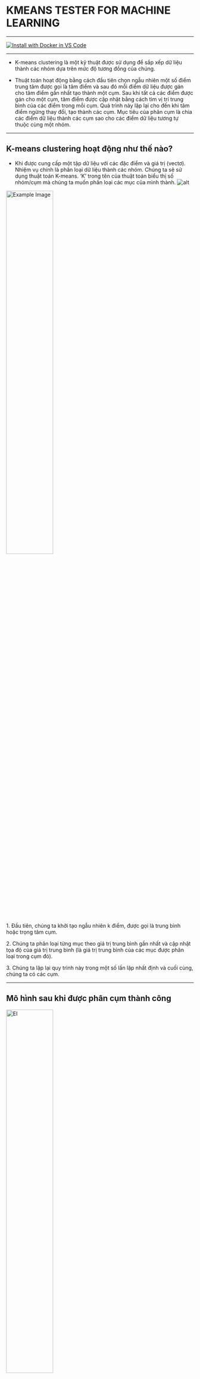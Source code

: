 # KMEANS TESTER FOR MACHINE LEARNING
---

[![Install with Docker in VS Code](https://img.shields.io/badge/VS_Code-Install_Server-0098FF?style=flat-square&logo=visualstudiocode&logoColor=white)](https://insiders.vscode.dev/redirect/mcp/install?name=github&inputs=%5B%7B%22id%22%3A%22github_token%22%2C%22type%22%3A%22promptString%22%2C%22description%22%3A%22GitHub%20Personal%20Access%20Token%22%2C%22password%22%3Atrue%7D%5D&config=%7B%22command%22%3A%22docker%22%2C%22args%22%3A%5B%22run%22%2C%22-i%22%2C%22--rm%22%2C%22-e%22%2C%22GITHUB_PERSONAL_ACCESS_TOKEN%22%2C%22ghcr.io%2Fgithub%2Fgithub-mcp-server%22%5D%2C%22env%22%3A%7B%22GITHUB_PERSONAL_ACCESS_TOKEN%22%3A%22%24%7Binput%3Agithub_token%7D%22%7D%7D)

---

- K-means clustering là một kỹ thuật được sử dụng để sắp xếp dữ liệu thành các nhóm dựa trên mức độ tương đồng của chúng.

- Thuật toán hoạt động bằng cách đầu tiên chọn ngẫu nhiên một số điểm trung tâm được gọi là tâm điểm và sau đó mỗi điểm dữ liệu được gán cho tâm điểm gần nhất tạo thành một cụm. Sau khi tất cả các điểm được gán cho một cụm, tâm điểm được cập nhật bằng cách tìm vị trí trung bình của các điểm trong mỗi cụm. Quá trình này lặp lại cho đến khi tâm điểm ngừng thay đổi, tạo thành các cụm. Mục tiêu của phân cụm là chia các điểm dữ liệu thành các cụm sao cho các điểm dữ liệu tương tự thuộc cùng một nhóm.

---

## K-means clustering  hoạt động như thế nào?
- Khi được cung cấp một tập dữ liệu với các đặc điểm và giá trị (vectơ). Nhiệm vụ chính là phân loại dữ liệu thành các nhóm. Chúng ta sẽ sử dụng thuật toán K-means. ‘K’ trong tên của thuật toán biểu thị số nhóm/cụm mà chúng ta muốn phân loại các mục của mình thành.
![alt](https://drive.google.com/file/d/18Lb6_cTRinQK8OEj-PD8pmaER7IiSxDf)
<p align="left">
  <img src="https://drive.google.com/file/d/18Lb6_cTRinQK8OEj-PD8pmaER7IiSxDf/view" alt="Example Image" style="width:50%; height:auto;">
</p>
<p>1. Đầu tiên, chúng ta khởi tạo ngẫu nhiên k điểm, được gọi là trung bình hoặc trọng tâm cụm.</p>
<p>2. Chúng ta phân loại từng mục theo giá trị trung bình gần nhất và cập nhật tọa độ của giá trị trung bình (là giá trị trung bình của các mục được phân loại trong cụm đó).</p>
<p>3. Chúng ta lặp lại quy trình này trong một số lần lặp nhất định và cuối cùng, chúng ta có các cụm.</p>

---

## Mô hình sau khi được phân cụm thành công
<p align="left">
  <img src="https://drive.google.com/file/d/18Lb6_cTRinQK8OEj-PD8pmaER7IiSxDf" alt="EI" style="width:50%; height:auto;">
</p>

---
### Tóm lại, K-means clustering là một thuật toán học máy không giám sát mạnh mẽ để nhóm các tập dữ liệu không có nhãn. Mục tiêu: chia dữ liệu thành các cụm, biến các điểm dữ liệu tương tự thành một phần của cùng một nhóm. Thuật toán khởi tạo các tâm cụm và gán lặp lại các điểm dữ liệu cho tâm gần nhất, cập nhật các tâm dựa trên giá trị trung bình của các điểm trong mỗi cụm.


